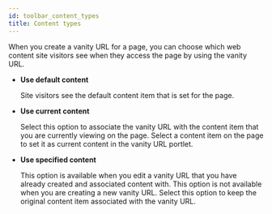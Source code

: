 ```yaml
---
id: toolbar_content_types
title: Content types
---
```





When you create a vanity URL for a page, you can choose which web content site visitors see when they access the page by using the vanity URL.

-   ****Use default content****

    Site visitors see the default content item that is set for the page.

-   ****Use current content****

    Select this option to associate the vanity URL with the content item that you are currently viewing on the page. Select a content item on the page to set it as current content in the vanity URL portlet.

-   ****Use specified content****

    This option is available when you edit a vanity URL that you have already created and associated content with. This option is not available when you are creating a new vanity URL. Select this option to keep the original content item associated with the vanity URL.


